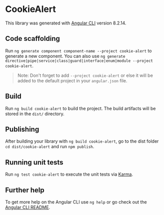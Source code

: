 # CookieAlert

This library was generated with [Angular CLI](https://github.com/angular/angular-cli) version 8.2.14.

## Code scaffolding

Run `ng generate component component-name --project cookie-alert` to generate a new component. You can also use `ng generate directive|pipe|service|class|guard|interface|enum|module --project cookie-alert`.
> Note: Don't forget to add `--project cookie-alert` or else it will be added to the default project in your `angular.json` file. 

## Build

Run `ng build cookie-alert` to build the project. The build artifacts will be stored in the `dist/` directory.

## Publishing

After building your library with `ng build cookie-alert`, go to the dist folder `cd dist/cookie-alert` and run `npm publish`.

## Running unit tests

Run `ng test cookie-alert` to execute the unit tests via [Karma](https://karma-runner.github.io).

## Further help

To get more help on the Angular CLI use `ng help` or go check out the [Angular CLI README](https://github.com/angular/angular-cli/blob/master/README.md).

